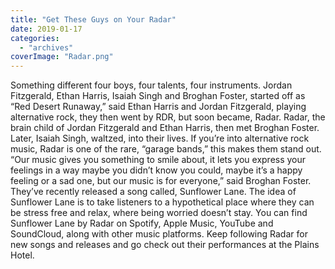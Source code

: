 ```yaml
---
title: "Get These Guys on Your Radar"
date: 2019-01-17
categories: 
  - "archives"
coverImage: "Radar.png"
---
```


Something different four boys, four talents, four instruments. Jordan Fitzgerald, Ethan Harris, Isaiah Singh and Broghan Foster, started off as “Red Desert Runaway,” said Ethan Harris and Jordan Fitzgerald, playing alternative rock, they then went by RDR, but soon became, Radar. Radar, the brain child of Jordan Fitzgerald and Ethan Harris, then met Broghan Foster. Later, Isaiah Singh, waltzed, into their lives. If you’re into alternative rock music, Radar is one of the rare, “garage bands,” this makes them stand out. “Our music gives you something to smile about, it lets you express your feelings in a way maybe you didn’t know you could, maybe it’s a happy feeling or a sad one, but our music is for everyone,” said Broghan Foster. They’ve recently released a song called, Sunflower Lane. The idea of Sunflower Lane is to take listeners to a hypothetical place where they can be stress free and relax, where being worried doesn’t stay. You can find Sunflower Lane by Radar on Spotify, Apple Music, YouTube and SoundCloud, along with other music platforms. Keep following Radar for new songs and releases and go check out their performances at the Plains Hotel.
